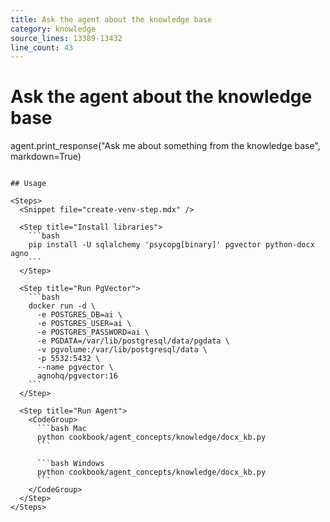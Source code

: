 ```yaml
---
title: Ask the agent about the knowledge base
category: knowledge
source_lines: 13389-13432
line_count: 43
---
```


# Ask the agent about the knowledge base
agent.print_response("Ask me about something from the knowledge base", markdown=True)
```

## Usage

<Steps>
  <Snippet file="create-venv-step.mdx" />

  <Step title="Install libraries">
    ```bash
    pip install -U sqlalchemy 'psycopg[binary]' pgvector python-docx agno
    ```
  </Step>

  <Step title="Run PgVector">
    ```bash
    docker run -d \
      -e POSTGRES_DB=ai \
      -e POSTGRES_USER=ai \
      -e POSTGRES_PASSWORD=ai \
      -e PGDATA=/var/lib/postgresql/data/pgdata \
      -v pgvolume:/var/lib/postgresql/data \
      -p 5532:5432 \
      --name pgvector \
      agnohq/pgvector:16
    ```
  </Step>

  <Step title="Run Agent">
    <CodeGroup>
      ```bash Mac
      python cookbook/agent_concepts/knowledge/docx_kb.py
      ```

      ```bash Windows
      python cookbook/agent_concepts/knowledge/docx_kb.py
      ```
    </CodeGroup>
  </Step>
</Steps>


